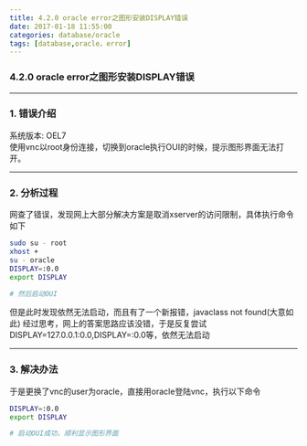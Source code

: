 ```yaml
---
title: 4.2.0 oracle error之图形安装DISPLAY错误
date: 2017-01-18 11:55:00
categories: database/oracle
tags: [database,oracle，error]
---
```

### 4.2.0 oracle error之图形安装DISPLAY错误

---

### 1. 错误介绍
系统版本: OEL7  
使用vnc以root身份连接，切换到oracle执行OUI的时候，提示图形界面无法打开。

---

### 2. 分析过程
网查了错误，发现网上大部分解决方案是取消xserver的访问限制，具体执行命令如下
``` bash
sudo su - root
xhost +
su - oracle
DISPLAY=:0.0
export DISPLAY

# 然后启动OUI
```
但是此时发现依然无法启动，而且有了一个新报错，javaclass not found(大意如此)
经过思考，网上的答案思路应该没错，于是反复尝试DISPLAY=127.0.0.1:0.0,DISPLAY=<ip>:0.0等，依然无法启动

---

### 3. 解决办法
于是更换了vnc的user为oracle，直接用oracle登陆vnc，执行以下命令
``` bash
DISPLAY=:0.0
export DISPLAY

# 启动OUI成功，顺利显示图形界面
```
